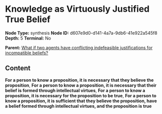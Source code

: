# Knowledge as Virtuously Justified True Belief

**Node Type:** synthesis
**Node ID:** d607e9d0-d141-4a7a-9db6-41e922a545f8
**Depth:** 5
**Terminal:** No

**Parent:** [What if two agents have conflicting indefeasible justifications for incompatible beliefs?](what-if-two-agents-have-conflicting-indefeasible-justifications-for-incompatible-beliefs-antithesis-74c6c923-6554-4690-a01e-029a8c6cdd47.md)

## Content

**For a person to know a proposition, it is necessary that they believe the proposition**, **For a person to know a proposition, it is necessary that their belief is formed through intellectual virtues**, **For a person to know a proposition, it is necessary for the proposition to be true**, **For a person to know a proposition, it is sufficient that they believe the proposition, have a belief formed through intellectual virtues, and the proposition is true**
